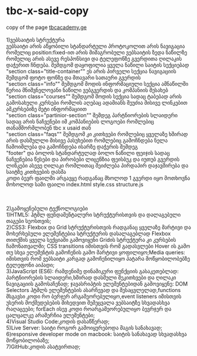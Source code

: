 # tbc-x-said-copy
copy of the page [tbcacademy.ge](https://www.tbcacademy.ge/usaid)<br><br>
1)ვებსაიტის სტრუქტურა<br>
  ვებსაიტი არის აწყობილი სტანდარტული პროტოკოლით არის ნავიგაცია რომელიც position:fixed-ით არის მიმაგრობული ვებსაიტის ზედა ნაწილზე რომელიც არის ასევე რესპონსივი და ტელეფონზე გვერდითა ღილაკის დაჭერით ჩნდება. შემდგომ დაყოფილია ყველა ნაწილი საიტის სექციებად<br>
  "section class="title-container"" ეს არის პირველი სექცია ნავიგაციის შემდგომ ფოტო ფონზე და მთავარი სათაური გვერდის<br>
  "section class="info"" შემდგომ მოდის ინფორმაციული სექცია ამნაწილში წერია მნიშვნელოვანი ნაწილი ვებგვერდის და კომპანიის შესახებ<br>
  "section class="courses"" შემდგომ მოდის სექცია სადაც ტაბებად არის გამოსახული კურსები რომლის აღებაც ადამიანს შეუძია მისივე ლინკებით ამკურსებიზე მეტი ინფორმაციით<br>
  "section class="partinior-section"" შემდეგ პარტნიორების სლაიდერი სადაც არის ნაჩვენები იმ კომპანიების ლოგოები რომლებიც თანამშორმლობენ tbc x usaid თან<br>
  "section class="faqs"" შემდგომ კი კითხვები რომლებიც ყველაზე ხშირად არის დასმულლი მისივე პასუხებით რომლებიც გამოჩნდება ნელა ჩამოიშლება და გამოჩნდება ისარზე დაჭერის შემდეგ<br>
  "footer" და ბოლოს სტანდარტულად ბოლო ნაწილი ფეიჯის სადაც ნაჩვენებია წესები და პირობები ლიცენზია ფეისბუკ და იუთუბ გვერდის ლინკები ასევე ღილაკი რომლითაც შეიძლება პირდაპირ დაჯავშირება და საიტზე კითხვების დასმა<br>
  კოდი ბევრ ფაილში არგავყე რადგანაც მხოლოდ 1 გვერდი იყო მოთხოვნა მოხოლოდ სამი ფაილი index.html style.css structure.js<br><br><br>


2)გამოყენებული ტექნოლოგიები<br>
  1)HTML5: ჰტმლ ფუნდამენტალური სტრუქტურისთვის და დალაგებული თაგები სეოსთვის;<br>
  2)CSS3: Flexbox და Grid სტრუქტურისთვის რადგანაც ყველაზე მარტივი და მოხერხებული ელემენტებია სტრუქტურის დასალაგებლად Flexbox თითქმის ყველა სექციაში გამოვიყენი Gridის სტრუქტურა კი კურსების ჩამონათვალში; CSS transitions იმისთვის რომ გადასვლები Hover ის გამო თუ სხვა ელემენტის გამოჩენის გამო მარტივი ყოფილიყო;Media queries: იმისთვის რომ ვებსაიტი კარგად გამოჩენილიყო პატარა მოწყობილობებზე ტელეფონი აიპადი;<br>
  3)JavaScript (ES6): რამდენიმე დინამიკური ფუნქციის გასაკეთებლად: პარტნიორების სლაიდერი,ხშირად დასმული შეკითხვები და ღილაკი ნავიგაციის გამოსაჩენად;
ჯავასრიპტის ელემენტებიდან გამოვიყენე: DOM Selectors ჰტმლს ელემენტების ასარჩევად და შესაცვლელად,functions მსგავსი კოდი რო ბერჯერ არგამეორებულიყო,event listeners იმისთვის უსერის მოქმედებების მიხედვით შემეცვალა ვებსაიტზე სხვადასხვა რაღაცეები; forEach ისევ კოდი როარგამეორებულიყო ბევრჯერ და ცალცალკე არამერჩია ელემენტები;<br>
  4)Visual Studio Code:კოდის დასაწწერად;<br>
  5)Live Server: საიტი როგორ გამოიყურებოდა მაგის სანახავად;<br>
  6)responsive developer mode on macbook: საიტის სანახავად სხვადასხვა მოწყობილობაზე;<br>
  7)GitHub:კოდის ასატვირთად;<br>
